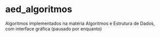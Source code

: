 # aed_algoritmos
Algoritmos implementados na matéria Algoritmos e Estrutura de Dados, com interface gráfica (pausado por enquanto)
